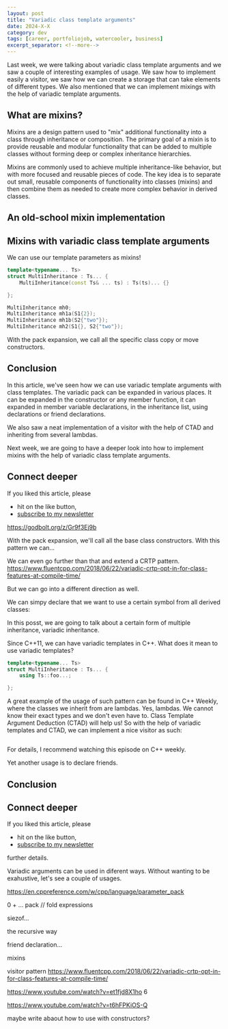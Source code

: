 ```yaml
---
layout: post
title: "Variadic class template arguments"
date: 2024-X-X
category: dev
tags: [career, portfoliojob, watercooler, business]
excerpt_separator: <!--more-->
---
```

Last week, we were talking about variadic class template arguments and we saw a couple of interesting examples of usage. We saw how to implement easily a visitor, we saw how we can create a storage that can take elements of different types. We also mentioned that we can implement mixings with the help of variadic template arguments.

## What are mixins?

Mixins are a design pattern used to "mix" additional functionality into a class through inheritance or composition. The primary goal of a mixin is to provide reusable and modular functionality that can be added to multiple classes without forming deep or complex inheritance hierarchies.

Mixins are commonly used to achieve multiple inheritance-like behavior, but with more focused and reusable pieces of code. The key idea is to separate out small, reusable components of functionality into classes (mixins) and then combine them as needed to create more complex behavior in derived classes.

## An old-school mixin implementation

## Mixins with variadic class template arguments

We can use our template parameters as mixins!

```cpp
template<typename... Ts>
struct MultiInheritance : Ts... {
	MultiInheritance(const Ts& ... ts) : Ts(ts)... {}

};

MultiInheritance mh0;
MultiInheritance mh1a(S1{2});
MultiInheritance mh1b(S2{"two"});
MultiInheritance mh2(S1{}, S2{"two"});
```

With the pack expansion, we call all the specific class copy or move constructors. 



## Conclusion

In this article, we've seen how we can use variadic template arguments with class templates. The variadic pack can be expanded in various places. It can be expanded in the constructor or any member function, it can expanded in member variable declarations, in the inheritance list, using declarations or friend declarations.

We also saw a neat implementation of a visitor with the help of CTAD and inheriting from several lambdas.

Next week, we are going to have a deeper look into how to implement mixins with the help of variadic class template arguments. 

## Connect deeper

If you liked this article, please 
- hit on the like button,  
- [subscribe to my newsletter](http://eepurl.com/gvcv1j)





https://godbolt.org/z/Gr9f3Ej9b


With the pack expansion, we'll call all the base class constructors. With this pattern we can...

We can even go further than that and extend a CRTP pattern.
https://www.fluentcpp.com/2018/06/22/variadic-crtp-opt-in-for-class-features-at-compile-time/

But we can go into a different direction as well.

We can simpy declare that we want to use a certain symbol from all derived classes:


In this posst, we are going to talk about a certain form of multiple inheritance, variadic inheritance.

Since C++11, we can have variadic templates in C++. What does it mean to use variadic templates?


```cpp
template<typename... Ts>
struct MultiInheritance : Ts... {
	using Ts::foo...;

};
```





A great example of the usage of such pattern can be found in C++ Weekly, where the classes we inherit from are lambdas. Yes, lambdas. We cannot know their exact types and we don't even have to. Class Template Argument Deduction (CTAD) will help us! So with the help of variadic templates and CTAD, we can implement a nice visitor as such:

```cpp

```

For details, I recommend watching this episode on C++ weekly.

Yet another usage is to declare friends.

## Conclusion

## Connect deeper

If you liked this article, please 
- hit on the like button,  
- [subscribe to my newsletter](http://eepurl.com/gvcv1j)

further details.

Variadic arguments can be used in diferent ways. Without wanting to be exahustive, let's see a couple of usages.

https://en.cppreference.com/w/cpp/language/parameter_pack

0 + ... pack // fold expressions


siezof...

the recursive way

friend declaration...

mixins

visitor pattern 
https://www.fluentcpp.com/2018/06/22/variadic-crtp-opt-in-for-class-features-at-compile-time/


https://www.youtube.com/watch?v=et1fjd8X1ho 6  

https://www.youtube.com/watch?v=t6hFPKiOS-Q

maybe write abaout how to use with constructors?